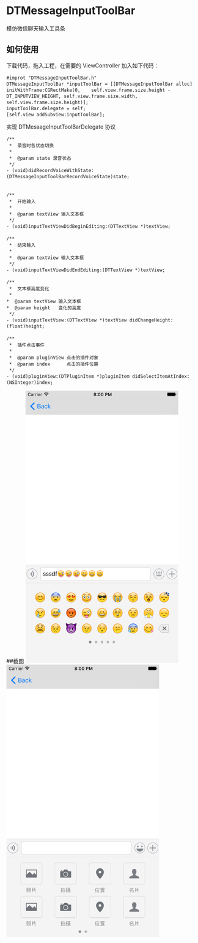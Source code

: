 # DTMessageInputToolBar
模仿微信聊天输入工具条

## 如何使用

下载代码，拖入工程，在需要的 ViewController 加入如下代码：

	#improt "DTMessageInputToolBar.h"
	DTMessageInputToolBar *inputToolBar = [[DTMessageInputToolBar alloc] initWithFrame:CGRectMake(0, 	self.view.frame.size.height - DT_INPUTVIEW_HEIGHT, self.view.frame.size.width, self.view.frame.size.height)];
    inputToolBar.delegate = self;
    [self.view addSubview:inputToolBar];
实现 DTMesaageInputToolBarDelegate 协议

	/**
	 *  录音时各状态切换
	 *
	 *  @param state 录音状态
	 */
	- (void)didRecordVoiceWithState:(DTMessageInputToolBarRecordVoiceState)state;


	/**
 	 *  开始输入
 	 *
	 *  @param textView 输入文本框
	 */
	- (void)inputTextViewDidBeginEditing:(DTTextView *)textView;

	/**
	 *  结束输入
	 *
	 *  @param textView 输入文本框
	 */
	- (void)inputTextViewDidEndEditing:(DTTextView *)textView;

	/**
	 *  文本框高度变化
	 *
 	*  @param textView 输入文本框
 	*  @param height   变化的高度
	 */
	- (void)inputTextView:(DTTextView *)textView didChangeHeight:(float)height;

	/**
	 *  插件点击事件
	 *
 	 *  @param pluginView 点击的插件对象
	 *  @param index      点击的插件位置
	 */
	- (void)pluginView:(DTPluginItem *)pluginItem didSelectItemAtIndex:(NSInteger)index;
	
##截图
<img src="1.png" width="400">   <img src="2.png" width="400">

